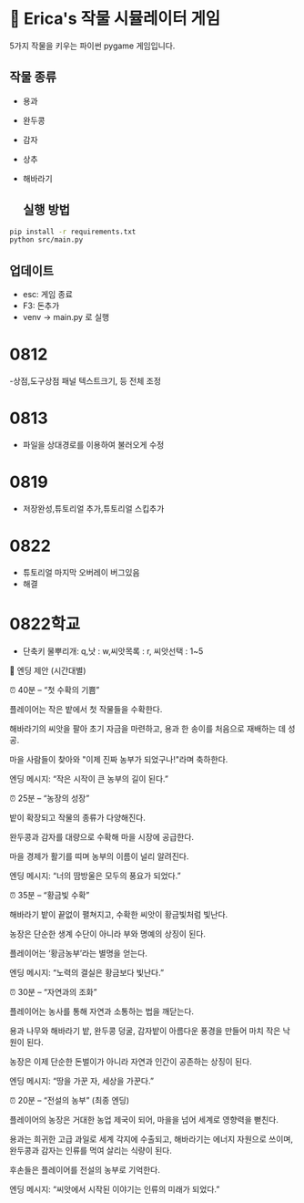 
# 🌱 Erica's 작물 시뮬레이터 게임

5가지 작물을 키우는 파이썬 pygame 게임입니다.

## 작물 종류
- 용과
- 완두콩
- 감자
- 상추
- 해바라기

  ## 실행 방법
```bash
pip install -r requirements.txt
python src/main.py
```

## 업데이트
- esc: 게임 종료
- F3: 돈추가
- venv -> main.py 로 실행 

# 0812
-상점,도구상점 패널 텍스트크기, 등 전체 조정

# 0813
- 파일을 상대경로를 이용하여 불러오게 수정

# 0819
- 저장완성,튜토리얼 추가,튜토리얼 스킵추가

# 0822
- 튜토리얼 마지막 오버레이 버그있음
- 해결

# 0822학교
-  단축키 물뿌리개: q,낫 : w,씨앗목록 : r, 씨앗선택 : 1~5
  


🌱 엔딩 제안 (시간대별)

⏰ 40분 – “첫 수확의 기쁨”

플레이어는 작은 밭에서 첫 작물들을 수확한다.

해바라기의 씨앗을 팔아 초기 자금을 마련하고, 용과 한 송이를 처음으로 재배하는 데 성공.

마을 사람들이 찾아와 "이제 진짜 농부가 되었구나!"라며 축하한다.

엔딩 메시지: “작은 시작이 큰 농부의 길이 된다.”



⏰ 25분 – “농장의 성장”

밭이 확장되고 작물의 종류가 다양해진다.

완두콩과 감자를 대량으로 수확해 마을 시장에 공급한다.

마을 경제가 활기를 띠며 농부의 이름이 널리 알려진다.

엔딩 메시지: “너의 땀방울은 모두의 풍요가 되었다.”


⏰ 35분 – “황금빛 수확”

해바라기 밭이 끝없이 펼쳐지고, 수확한 씨앗이 황금빛처럼 빛난다.

농장은 단순한 생계 수단이 아니라 부와 명예의 상징이 된다.

플레이어는 ‘황금농부’라는 별명을 얻는다.

엔딩 메시지: “노력의 결실은 황금보다 빛난다.”


⏰ 30분 – “자연과의 조화”

플레이어는 농사를 통해 자연과 소통하는 법을 깨닫는다.

용과 나무와 해바라기 밭, 완두콩 덩굴, 감자밭이 아름다운 풍경을 만들어 마치 작은 낙원이 된다.

농장은 이제 단순한 돈벌이가 아니라 자연과 인간이 공존하는 상징이 된다.

엔딩 메시지: “땅을 가꾼 자, 세상을 가꾼다.”


⏰ 20분 – “전설의 농부” (최종 엔딩)

플레이어의 농장은 거대한 농업 제국이 되어, 마을을 넘어 세계로 영향력을 뻗친다.

용과는 희귀한 고급 과일로 세계 각지에 수출되고, 해바라기는 에너지 자원으로 쓰이며, 완두콩과 감자는 인류를 먹여 살리는 식량이 된다.

후손들은 플레이어를 전설의 농부로 기억한다.

엔딩 메시지: “씨앗에서 시작된 이야기는 인류의 미래가 되었다.”


